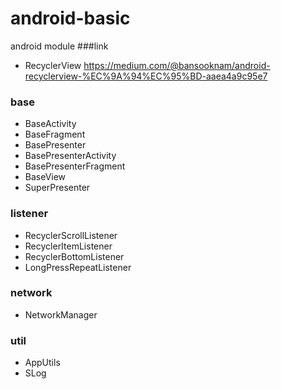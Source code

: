 # android-basic

android module
###link
* RecyclerView
    https://medium.com/@bansooknam/android-recyclerview-%EC%9A%94%EC%95%BD-aaea4a9c95e7
### base
* BaseActivity
* BaseFragment
* BasePresenter
* BasePresenterActivity
* BasePresenterFragment
* BaseView
* SuperPresenter
### listener
* RecyclerScrollListener
* RecyclerItemListener
* RecyclerBottomListener
* LongPressRepeatListener
### network
* NetworkManager
### util
* AppUtils
* SLog
  
